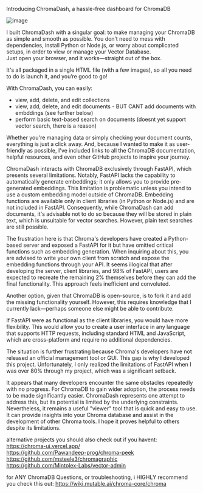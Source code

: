 Introducing ChromaDash, a hassle-free dashboard for ChromaDB

![image](https://github.com/user-attachments/assets/825d1302-73ab-4857-aa0b-f2647903ba06)

I built ChromaDash with a singular goal: to make managing your ChromaDB as simple and smooth as possible. 
You don’t need to mess with dependencies, install Python or Node.js, or worry about complicated setups, in order to view or manage your Vector Database.  
Just open your browser, and it works—straight out of the box. 

It's all packaged in a single HTML file (with a few images), so all you need to do is launch it, and you’re good to go!

With ChromaDash, you can easily:
- view, add, delete, and edit collections
- view, add, delete, and edit documents - BUT CANT add documents with embddings (see further below)
- perform basic text-based search on documents (doesnt yet support vector search, there is a reason)
  
Whether you're managing data or simply checking your document counts, everything is just a click away. 
And, because I wanted to make it as user-friendly as possible, I've included links to all the ChromaDB documentation, helpful resources, and even other GitHub projects to inspire your journey.

ChromaDash interacts with ChromaDB exclusively through FastAPI, which presents several limitations. Notably, FastAPI lacks the capability to automatically generate embeddings; it only allows you to provide pre-generated embeddings. This limitation is problematic unless you intend to use a custom embedding model outside of ChromaDB. Embedding functions are available only in client libraries (in Python or Node.js) and are not included in FastAPI. Consequently, while ChromaDash can add documents, it's advisable not to do so because they will be stored in plain text, which is unsuitable for vector searches. However, plain text searches are still possible.

The frustration here is that Chroma's developers have created a Python-based server and exposed a FastAPI for it but have omitted critical functions such as embedding generation. When inquiring about this, you are advised to write your own client from scratch and expose the embedding functions through your API. It seems illogical that after developing the server, client libraries, and 98% of FastAPI, users are expected to recreate the remaining 2% themselves before they can add the final functionality. This approach feels inefficient and convoluted.

Another option, given that ChromaDB is open-source, is to fork it and add the missing functionality yourself. However, this requires knowledge that I currently lack—perhaps someone else might be able to contribute.

If FastAPI were as functional as the client libraries, you would have more flexibility. This would allow you to create a user interface in any language that supports HTTP requests, including standard HTML and JavaScript, which are cross-platform and require no additional dependencies.

The situation is further frustrating because Chroma's developers have not released an official management tool or GUI. This gap is why I developed this project. Unfortunately, I only realized the limitations of FastAPI when I was over 80% through my project, which was a significant setback.

It appears that many developers encounter the same obstacles repeatedly with no progress. For ChromaDB to gain wider adoption, the process needs to be made significantly easier. ChromaDash represents one attempt to address this, but its potential is limited by the underlying constraints. Nevertheless, it remains a useful "viewer" tool that is quick and easy to use. It can provide insights into your Chroma database and assist in the development of other Chroma tools. I hope it proves helpful to others despite its limitations.

alternative projects you should also check out if you havent: <Br>
https://chroma-ui.vercel.app/ <Br>
https://github.com/Pawandeep-prog/chroma-peek <Br>
https://github.com/msteele3/chromagraphic <br>
https://github.com/Mintplex-Labs/vector-admin <bR>

for ANY ChromaDB Questions, or troubleshooting, i HIGHLY recommend you check this out:
https://wiki.mutable.ai/chroma-core/chroma


